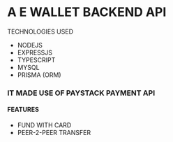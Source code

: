 # A E WALLET BACKEND API

TECHNOLOGIES USED
- NODEJS
- EXPRESSJS
- TYPESCRIPT
- MYSQL
- PRISMA (ORM)

### IT MADE USE OF PAYSTACK PAYMENT API

#### FEATURES
- FUND WITH CARD
- PEER-2-PEER TRANSFER
